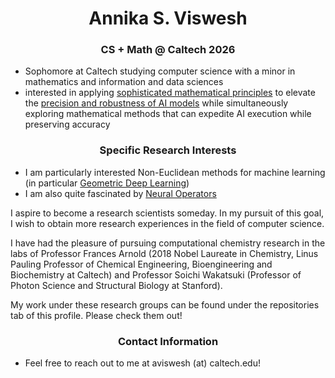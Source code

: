 <h1 align="center">Annika S. Viswesh</h1>
<h3 align="center">CS + Math @ Caltech 2026</h3>

- Sophomore at Caltech studying computer science with a minor in mathematics and information and data sciences
- interested in applying <u>sophisticated mathematical principles</u> to elevate the <u>precision and robustness of AI models</u> while simultaneously exploring mathematical methods that can expedite AI execution while preserving accuracy

<h3 align="center">Specific Research Interests</h3>

- I am particularly interested <u></u>Non-Euclidean methods for machine learning</u> (in particular <u>Geometric Deep Learning</u>)
- I am also quite fascinated by <u>Neural Operators</u>

I aspire to become a research scientists someday. In my pursuit of this goal, I wish to obtain more research experiences in the field of computer science.

I have had the pleasure of pursuing computational chemistry research in the labs of Professor Frances Arnold (2018 Nobel Laureate in Chemistry, Linus Pauling Professor of Chemical Engineering, Bioengineering and Biochemistry at Caltech) and Professor Soichi Wakatsuki (Professor of Photon Science and Structural Biology at Stanford). 

My work under these research groups can be found under the repositories tab of this profile. Please check them out!

<h3 align="center">Contact Information</h3>

- Feel free to reach out to me at aviswesh (at) caltech.edu!
